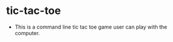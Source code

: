# tic-tac-toe
<ul>
  <li>This is a command line tic tac toe game user can play with the computer.</li>
</ul>

